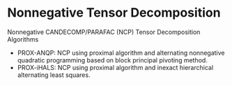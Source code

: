 # Nonnegative Tensor Decomposition
Nonnegative CANDECOMP/PARAFAC (NCP) Tensor Decomposition Algorithms

* PROX-ANQP: NCP using proximal algorithm and alternating nonnegative quadratic programming based on block principal pivoting method.
* PROX-iHALS: NCP using proximal algorithm and inexact hierarchical alternating least squares.
